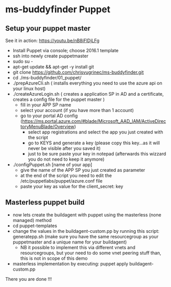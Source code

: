 # ms-buddyfinder Puppet

## Setup your puppet master

See it in action: https://youtu.be/nB8iFlDjLFg

* Install Puppet via console; choose 2016.1 template
* ssh into newly create puppetmaster
* sudo su -
* apt-get update && apt-get -y install git
* git clone https://github.com/chrisvugrinec/ms-buddyfinder.git
* cd ./ms-buddyfinder/01_puppet/
* ./prepAzureCli.sh ( installs everything you need to use the azure api on your linux host)
* ./createAzureLogin.sh ( creates a application SP in AD and a certificate, creates a config file for the puppet master )
  * fill in your APP SP name
  * select your account (if you have more than 1 account)
  * go to your portal AD config (https://ms.portal.azure.com/#blade/Microsoft_AAD_IAM/ActiveDirectoryMenuBlade/Overview)
    * select app registrations and select the app you just created with the script
    * go to KEYS and generate a key (please copy this key...as it will never be visible after you saved it)  
    * just to be sure paste your key in notepad (afterwards this wizzard you do not need to keep it anymore)
* ./configPuppet.sh [name of your app]
  * give the name of the APP SP you just created as parameter
  * at the end of the script you need to edit the /etc/puppetlabs/puppet/azure.conf file
  * paste your key as value for the client_secret: key

## Masterless puppet build
* now lets create the buildagent with puppet using the masterless (none managed) method
* cd puppet-templates
* change the values in the buildagent-custom.pp by running this script: generatepp.sh (make sure you have the same resourcegroup as your puppetmaster and a unique name for your buildagent)
  * NB it possible to implement this via different vnets and resourcegroups, but your need to do some vnet peering stuff than, this is not in scope of this demo
* masterless implementation by executing: puppet apply buildagent-custom.pp

There you are done !!!
